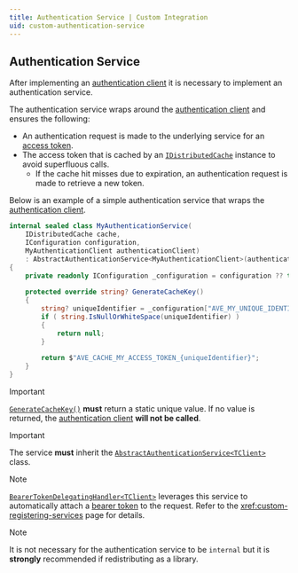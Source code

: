 ```yaml
---
title: Authentication Service | Custom Integration
uid: custom-authentication-service
---
```


## Authentication Service

After implementing an [authentication client](xref:custom-authentication-client) it is necessary to implement an authentication service. 

The authentication service wraps around the [authentication client](xref:custom-authentication-client) and ensures the following:

- An authentication request is made to the underlying service for an [access token](https://oauth.net/2/access-tokens/).
- The access token that is cached by an [`IDistributedCache`](https://learn.microsoft.com/en-us/dotnet/api/microsoft.extensions.caching.distributed.idistributedcache) instance to avoid superfluous calls.
  - If the cache hit misses due to expiration, an authentication request is made to retrieve a new token.

Below is an example of a simple authentication service that wraps the [authentication client](xref:custom-authentication-client).

```csharp
internal sealed class MyAuthenticationService(
    IDistributedCache cache,
    IConfiguration configuration,
    MyAuthenticationClient authenticationClient)
    : AbstractAuthenticationService<MyAuthenticationClient>(authenticationClient, cache)
{
    private readonly IConfiguration _configuration = configuration ?? throw new ArgumentNullException(nameof(configuration));
    
    protected override string? GenerateCacheKey()
    {
        string? uniqueIdentifier = _configuration["AVE_MY_UNIQUE_IDENTIFIER"];
        if ( string.IsNullOrWhiteSpace(uniqueIdentifier) )
        {
            return null;
        }
        
        return $"AVE_CACHE_MY_ACCESS_TOKEN_{uniqueIdentifier}";
    }
}
```

> [!IMPORTANT]
> [`GenerateCacheKey()`](xref:Visus.AddressValidation.Services.AbstractAuthenticationService`1#Visus_AddressValidation_Services_AbstractAuthenticationService_1_GenerateCacheKey) **must** return a static unique value. If no value is returned, the [authentication client](xref:custom-authentication-client) **will not be called**.

> [!IMPORTANT]
> The service **must** inherit the [`AbstractAuthenticationService<TClient>`](xref:Visus.AddressValidation.Services.AbstractAuthenticationService`1) class.

> [!NOTE]
> [`BearerTokenDelegatingHandler<TClient>`](xref:Visus.AddressValidation.Http.BearerTokenDelegatingHandler`1) leverages this service to automatically attach a [bearer token](https://oauth.net/2/bearer-tokens/) to the request. Refer to the <xref:custom-registering-services> page for details.

> [!NOTE]
> It is not necessary for the authentication service to be `internal` but it is **strongly** recommended if redistributing as a library.
